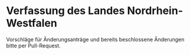 Verfassung des Landes Nordrhein-Westfalen
=========================================

Vorschläge für Änderungsanträge und bereits beschlossene Änderungen bitte per
Pull-Request.
